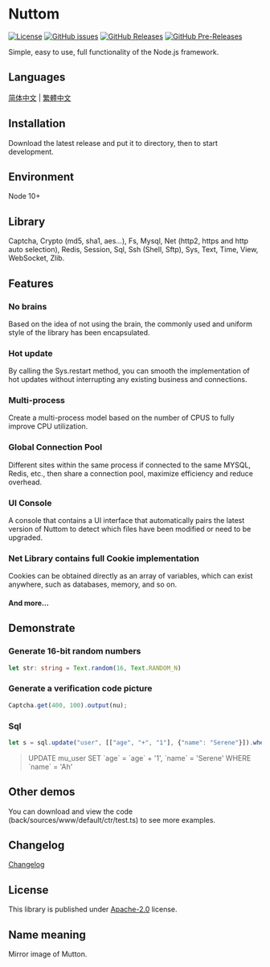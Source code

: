 # Nuttom

[![License](https://img.shields.io/github/license/MaiyunNET/Nuttom.svg)](https://github.com/MaiyunNET/Nuttom/blob/master/LICENSE)
[![GitHub issues](https://img.shields.io/github/issues/MaiyunNET/Nuttom.svg)](https://github.com/MaiyunNET/Nuttom/issues)
[![GitHub Releases](https://img.shields.io/github/release/MaiyunNET/Nuttom.svg)](https://github.com/MaiyunNET/Nuttom/releases "Stable Release")
[![GitHub Pre-Releases](https://img.shields.io/github/release/MaiyunNET/Nuttom/all.svg)](https://github.com/MaiyunNET/Nuttom/releases "Pre-Release")

Simple, easy to use, full functionality of the Node.js framework.

## Languages

[简体中文](doc/README.zh-CN.md) | [繁體中文](doc/README.zh-TW.md)

## Installation

Download the latest release and put it to directory, then to start development.

## Environment

Node 10+

## Library

Captcha, Crypto (md5, sha1, aes...), Fs, Mysql, Net (http2, https and http auto selection), Redis, Session, Sql, Ssh (Shell, Sftp), Sys, Text, Time, View, WebSocket, Zlib.

## Features

### No brains

Based on the idea of not using the brain, the commonly used and uniform style of the library has been encapsulated.

### Hot update

By calling the Sys.restart method, you can smooth the implementation of hot updates without interrupting any existing business and connections.

### Multi-process

Create a multi-process model based on the number of CPUS to fully improve CPU utilization.

### Global Connection Pool

Different sites within the same process if connected to the same MYSQL, Redis, etc., then share a connection pool, maximize efficiency and reduce overhead.

### UI Console

A console that contains a UI interface that automatically pairs the latest version of Nuttom to detect which files have been modified or need to be upgraded.

### Net Library contains full Cookie implementation

Cookies can be obtained directly as an array of variables, which can exist anywhere, such as databases, memory, and so on.

#### And more...

## Demonstrate

### Generate 16-bit random numbers

```typescript
let str: string = Text.random(16, Text.RANDOM_N)
```

### Generate a verification code picture

```typescript
Captcha.get(400, 100).output(nu);
```

### Sql

```typescript
let s = sql.update("user", [["age", "+", "1"], {"name": "Serene"}]).where([{"name": "Ah"}]);
```

> UPDATE mu_user SET \`age\` = \`age\` + '1', \`name\` = 'Serene' WHERE \`name\` = 'Ah'

## Other demos

You can download and view the code (back/sources/www/default/ctr/test.ts) to see more examples.

## Changelog

[Changelog](doc/CHANGELOG.md)

## License

This library is published under [Apache-2.0](./LICENSE) license.

## Name meaning

Mirror image of Mutton.